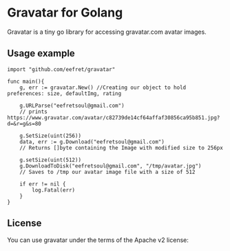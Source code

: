 # Gravatar for Golang

Gravatar is a tiny go library for accessing gravatar.com avatar images.

## Usage example

	import "github.com/eefret/gravatar"

	func main(){
		g, err := gravatar.New() //Creating our object to hold preferences: size, defaultImg, rating
		
		g.URLParse("eefretsoul@gmail.com") 
		// prints https://www.gravatar.com/avatar/c82739de14cf64affaf30856ca95b851.jpg?d=&r=g&s=80
		
		g.SetSize(uint(256))
		data, err := g.Download("eefretsoul@gmail.com")
		// Returns []byte containing the Image with modified size to 256px
		
		g.setSize(uint(512))
		g.DownloadToDisk("eefretsoul@gmail.com", "/tmp/avatar.jpg")
		// Saves to /tmp our avatar image file with a size of 512
		
		if err != nil {
			log.Fatal(err)
		}
	}

## License

You can use gravatar under the terms of the Apache v2 license:
